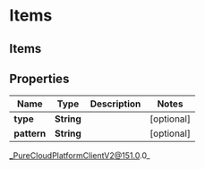 # Items

## Items

## Properties

|Name | Type | Description | Notes|
|------------ | ------------- | ------------- | -------------|
| **type** | **String** |  | [optional] |
| **pattern** | **String** |  | [optional] |



_PureCloudPlatformClientV2@151.0.0_
